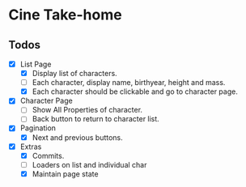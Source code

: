 # Cine Take-home

## Todos

- [x] List Page
  - [x] Display list of characters.
  - [ ] Each character, display name, birthyear, height and mass.
  - [x] Each character should be clickable and go to character page.
- [x] Character Page
  - [ ] Show All Properties of character.
  - [ ] Back button to return to character list.
- [x] Pagination
  - [x] Next and previous buttons.
- [x] Extras
  - [x] Commits.
  - [ ] Loaders on list and individual char
  - [x] Maintain page state
